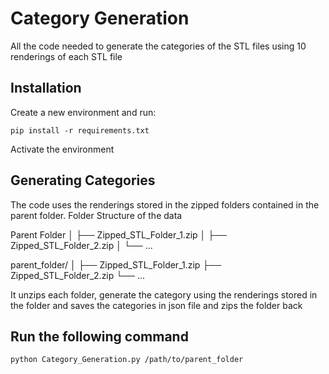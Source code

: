 # Category Generation

All the code needed to generate the categories of the STL files using 10 renderings of each STL file


## Installation

Create a new environment and run:

```pip install -r requirements.txt```

Activate the environment

## Generating Categories

The code uses the renderings stored in the zipped folders contained in the parent folder. Folder Structure of the data

Parent Folder
│
├── Zipped_STL_Folder_1.zip
│
├── Zipped_STL_Folder_2.zip
│
└── ...

parent_folder/
│
├── Zipped_STL_Folder_1.zip
├── Zipped_STL_Folder_2.zip
└── ...


It unzips each folder, generate the category using the renderings stored in the folder and saves the categories in json file and zips the folder back

## Run the following command
```python Category_Generation.py /path/to/parent_folder```



